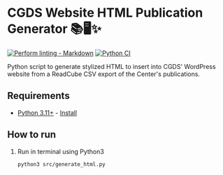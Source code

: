 # CGDS Website HTML Publication Generator 📚🖥️✨

<!-- markdown-link-check-disable -->
[![Perform linting -
Markdown](https://github.com/SeriousHorncat/uab-cgds-core-group-meeting-website/actions/workflows/linting.yml/badge.svg)](https://github.com/SeriousHorncat/uab-cgds-core-group-meeting-website/actions/workflows/linting.yml) [![Python CI](https://github.com/SeriousHorncat/uab-cgds-core-group-meeting-website/actions/workflows/python.yml/badge.svg)](https://github.com/SeriousHorncat/uab-cgds-core-group-meeting-website/actions/workflows/python.yml) <!-- markdownlint-disable-line MD013 -->
<!-- markdown-link-check-enable -->

Python script to generate stylized HTML to insert into CGDS' WordPress website from a ReadCube CSV export of the
Center's publications.

## Requirements

- [Python 3.11+](https://www.python.org/) - [Install](https://www.python.org/downloads/)

## How to run

1. Run in terminal using Python3

   ```bash
   python3 src/generate_html.py
   ```
